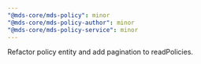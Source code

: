 ```yaml
---
"@mds-core/mds-policy": minor
"@mds-core/mds-policy-author": minor
"@mds-core/mds-policy-service": minor
---
```


Refactor policy entity and add pagination to readPolicies.
